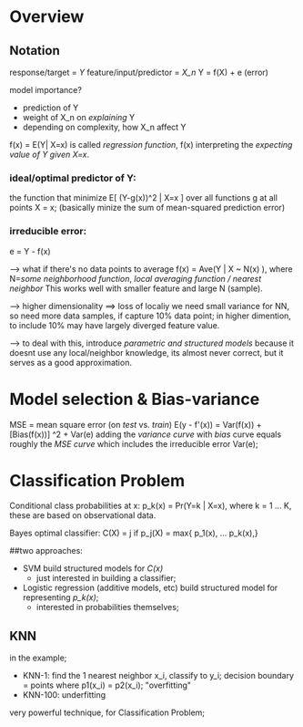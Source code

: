 # Overview
## Notation
response/target = *Y*
feature/input/predictor = *X_n*
Y = f(X) + e (error)

model importance?
- prediction of Y
- weight of X_n on *explaining* Y
- depending on complexity, how X_n affect Y

f(x) = E(Y| X=x) is called *regression function*, f(x) interpreting the
*expecting value of Y given X=x*.

### ideal/optimal predictor of Y:
  the function that minimize E[ (Y-g(x))^2 | X=x ] over all functions g at all points
  X = x; (basically minize the sum of mean-squared prediction error)

### irreducible error:
  e = Y - f(x)

--> what if there's no data points to average
f(x) = Ave(Y | X ~ N(x) ), where N=*some neighborhood function*,
  *local averaging function / nearest neighbor*
This works well with smaller feature and large N (sample).

--> higher dimensionality ==> loss of localiy
we need small variance for NN, so need more data samples, if capture 10% data point;
in higher dimention, to include 10% may have largely diverged feature value.

--> to deal with this, introduce *parametric and structured models*
because it doesnt use any local/neighbor knowledge, its almost never correct, but it
serves as a good approximation.


# Model selection & Bias-variance
MSE = mean square error (on *test* vs. *train*)
E(y - f'(x)) = Var(f(x)) + [Bias(f(x))] ^2 + Var(e)
adding the *variance curve* with *bias* curve equals roughly the *MSE curve* which
includes the irreducible error Var(e);

# Classification Problem
Conditional class probabilities at x:
p_k(x) = Pr(Y=k | X=x), where k = 1 ... K, these are based on observational data.

Bayes optimal classifier:
  C(X) = j if p_j(X) = max{ p_1(x), ... p_k(x),}

##two approaches:
- SVM build structured models for *C(x)*
  - just interested in building a classifier;
- Logistic regression (additive models, etc) build structured model for
 representing *p_k(x)*;
  - interested in probabilities themselves;

## KNN
in the example;
- KNN-1: find the 1 nearest neighbor x_i, classify to y_i;
decision boundary = points where p1(x_i) = p2(x_i);
"overfitting"
- KNN-100: underfitting

very powerful technique, for Classification Problem;
